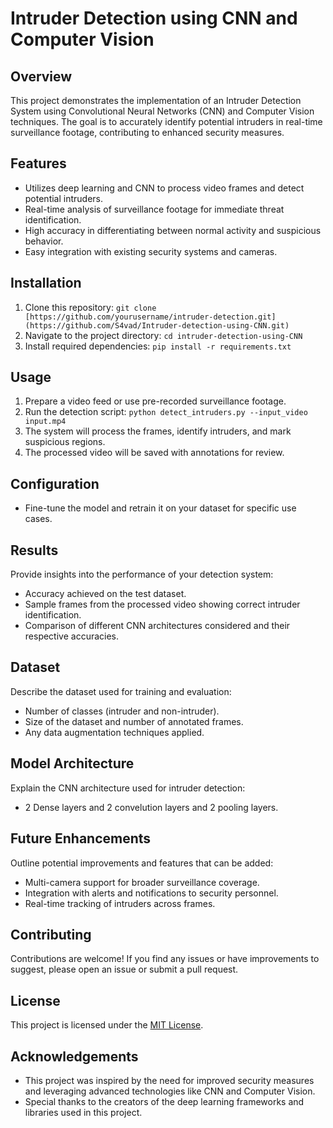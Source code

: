 # Intruder Detection using CNN and Computer Vision

## Overview
This project demonstrates the implementation of an Intruder Detection System using Convolutional Neural Networks (CNN) and Computer Vision techniques. The goal is to accurately identify potential intruders in real-time surveillance footage, contributing to enhanced security measures.

## Features
- Utilizes deep learning and CNN to process video frames and detect potential intruders.
- Real-time analysis of surveillance footage for immediate threat identification.
- High accuracy in differentiating between normal activity and suspicious behavior.
- Easy integration with existing security systems and cameras.

## Installation
1. Clone this repository: `git clone [https://github.com/yourusername/intruder-detection.git](https://github.com/S4vad/Intruder-detection-using-CNN.git)`
2. Navigate to the project directory: `cd intruder-detection-using-CNN`
3. Install required dependencies: `pip install -r requirements.txt`

## Usage
1. Prepare a video feed or use pre-recorded surveillance footage.
2. Run the detection script: `python detect_intruders.py --input_video input.mp4`
3. The system will process the frames, identify intruders, and mark suspicious regions.
4. The processed video will be saved with annotations for review.

## Configuration
- Fine-tune the model and retrain it on your dataset for specific use cases.

## Results
Provide insights into the performance of your detection system:
- Accuracy achieved on the test dataset.
- Sample frames from the processed video showing correct intruder identification.
- Comparison of different CNN architectures considered and their respective accuracies.

## Dataset
Describe the dataset used for training and evaluation:
- Number of classes (intruder and non-intruder).
- Size of the dataset and number of annotated frames.
- Any data augmentation techniques applied.

## Model Architecture
Explain the CNN architecture used for intruder detection:
- 2 Dense layers and 2 convelution layers and 2 pooling layers.


## Future Enhancements
Outline potential improvements and features that can be added:
- Multi-camera support for broader surveillance coverage.
- Integration with alerts and notifications to security personnel.
- Real-time tracking of intruders across frames.

## Contributing
Contributions are welcome! If you find any issues or have improvements to suggest, please open an issue or submit a pull request.

## License
This project is licensed under the [MIT License](LICENSE).

## Acknowledgements
- This project was inspired by the need for improved security measures and leveraging advanced technologies like CNN and Computer Vision.
- Special thanks to the creators of the deep learning frameworks and libraries used in this project.
